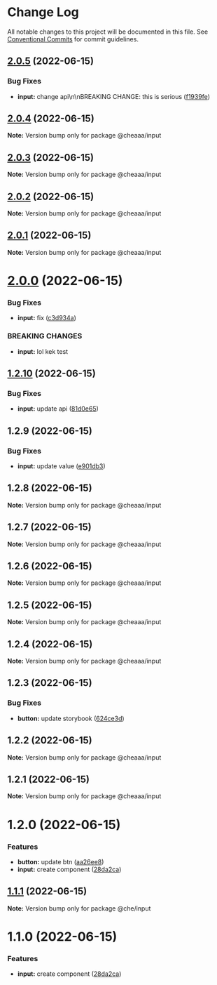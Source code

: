 # Change Log

All notable changes to this project will be documented in this file.
See [Conventional Commits](https://conventionalcommits.org) for commit guidelines.

## [2.0.5](https://github.com/SergeyBondar93/liba/compare/@cheaaa/input@2.0.4...@cheaaa/input@2.0.5) (2022-06-15)


### Bug Fixes

* **input:** change api\n\nBREAKING CHANGE: this is serious ([f1939fe](https://github.com/SergeyBondar93/liba/commit/f1939fe24d82a7a1b9dc71c38b09323ceb839114))





## [2.0.4](https://github.com/SergeyBondar93/liba/compare/@cheaaa/input@2.0.3...@cheaaa/input@2.0.4) (2022-06-15)

**Note:** Version bump only for package @cheaaa/input





## [2.0.3](https://github.com/SergeyBondar93/liba/compare/@cheaaa/input@2.0.2...@cheaaa/input@2.0.3) (2022-06-15)

**Note:** Version bump only for package @cheaaa/input





## [2.0.2](https://github.com/SergeyBondar93/liba/compare/@cheaaa/input@2.0.1...@cheaaa/input@2.0.2) (2022-06-15)

**Note:** Version bump only for package @cheaaa/input





## [2.0.1](https://github.com/SergeyBondar93/liba/compare/@cheaaa/input@2.0.0...@cheaaa/input@2.0.1) (2022-06-15)

**Note:** Version bump only for package @cheaaa/input





# [2.0.0](https://github.com/SergeyBondar93/liba/compare/@cheaaa/input@1.2.10...@cheaaa/input@2.0.0) (2022-06-15)


### Bug Fixes

* **input:** fix ([c3d934a](https://github.com/SergeyBondar93/liba/commit/c3d934a15adfa1770f6fbd7e2ad93f74a11f8768))


### BREAKING CHANGES

* **input:** lol kek test





## [1.2.10](https://github.com/SergeyBondar93/liba/compare/@cheaaa/input@1.2.9...@cheaaa/input@1.2.10) (2022-06-15)


### Bug Fixes

* **input:** update api ([81d0e65](https://github.com/SergeyBondar93/liba/commit/81d0e652524dc8a27b1b725b3fe778efa2b30195))





## 1.2.9 (2022-06-15)


### Bug Fixes

* **input:** update value ([e901db3](https://github.com/SergeyBondar93/liba/commit/e901db331290ba808a0b8c8c7fe00c609361f556))





## 1.2.8 (2022-06-15)

**Note:** Version bump only for package @cheaaa/input





## 1.2.7 (2022-06-15)

**Note:** Version bump only for package @cheaaa/input





## 1.2.6 (2022-06-15)

**Note:** Version bump only for package @cheaaa/input





## 1.2.5 (2022-06-15)

**Note:** Version bump only for package @cheaaa/input





## 1.2.4 (2022-06-15)

**Note:** Version bump only for package @cheaaa/input





## 1.2.3 (2022-06-15)


### Bug Fixes

* **button:** update storybook ([624ce3d](https://github.com/SergeyBondar93/liba/commit/624ce3d895cd8299ed3c9ba8183364b2197b0be2))





## 1.2.2 (2022-06-15)

**Note:** Version bump only for package @cheaaa/input





## 1.2.1 (2022-06-15)

**Note:** Version bump only for package @cheaaa/input





# 1.2.0 (2022-06-15)


### Features

* **button:** update btn ([aa26ee8](https://github.com/SergeyBondar93/liba/commit/aa26ee83a3c0657bdf7e7de1877e72b7c217e663))
* **input:** create component ([28da2ca](https://github.com/SergeyBondar93/liba/commit/28da2cacb80951143e0065a3a47806fc9dfd0027))





## [1.1.1](https://github.com/SergeyBondar93/liba/compare/@che/input@1.1.0...@che/input@1.1.1) (2022-06-15)

**Note:** Version bump only for package @che/input





# 1.1.0 (2022-06-15)


### Features

* **input:** create component ([28da2ca](https://github.com/SergeyBondar93/liba/commit/28da2cacb80951143e0065a3a47806fc9dfd0027))
